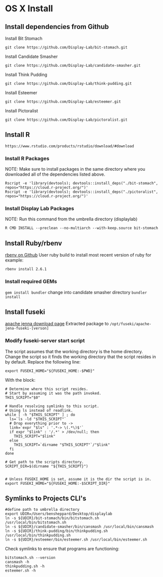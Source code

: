 # OS X Install
## Install dependencies from Github
Install Bit Stomach
```
git clone https://github.com/Display-Lab/bit-stomach.git
```
Install Candidate Smasher
```
git clone https://github.com/Display-Lab/candidate-smasher.git
```
Install Think Pudding
```
git clone https://github.com/Display-Lab/think-pudding.git
```
Install Esteemer
```
git clone https://github.com/Display-Lab/esteemer.git
```
Install Pictoralist
```
git clone https://github.com/Display-Lab/pictoralist.git
```

## Install R
```
https://www.rstudio.com/products/rstudio/download/#download
```
### Install R Packages
NOTE: Make sure to install packages in the same directory where you downloaded all of the dependencies listed above.

```
Rscript -e 'library(devtools); devtools::install_deps("./bit-stomach", repos="https://cloud.r-project.org/")'
Rscript -e 'library(devtools); devtools::install_deps("./pictoralist", repos="https://cloud.r-project.org/")'
```
### Install Display Lab Packages
NOTE: Run this command from the umbrella directory (displaylab)
```
R CMD INSTALL --preclean --no-multiarch --with-keep.source bit-stomach
```
## Install Ruby/rbenv
[rbenv on Github](https://github.com/rbenv/rbenv#installation)
User ruby build to install most recent version of ruby for example:
```
rbenv install 2.6.1
```
### Install required GEMs
`gem install bundler`
change into candidate smasher directory
`bundler install`

## Install fuseki
[apache jenna download page](https://jena.apache.org/download/index.cgi)
Extracted package to `/opt/fuseki/apache-jena-fuseki-[verson]`

### Modify fuseki-server start script
The script assumes that the working directory is the home directory. 
Change the script so it finds the working directory that the script resides in by default.
Replace the following line:
```
export FUSEKI_HOME="${FUSEKI_HOME:-$PWD}"
```
With the block:
```
# Determine where this script resides.
# Start by assuming it was the path invoked.
THIS_SCRIPT="$0"

# Handle resolving symlinks to this script.
# Using ls instead of readlink.
while [ -h "$THIS_SCRIPT" ] ; do
  ls=`ls -ld "$THIS_SCRIPT"`
  # Drop everything prior to ->
  link=`expr "$ls" : '.*-> \(.*\)$'`
  if expr "$link" : '/.*' > /dev/null; then
    THIS_SCRIPT="$link"
  else
    THIS_SCRIPT=`dirname "$THIS_SCRIPT"`/"$link"
  fi
done

# Get path to the scripts directory.
SCRIPT_DIR=$(dirname "${THIS_SCRIPT}")


# Unless FUSEKI_HOME is set, assume it is the dir the script is in.
export FUSEKI_HOME="${FUSEKI_HOME:-$SCRIPT_DIR}"
```
## Symlinks to Projects CLI's
```
#define path to umbrella directory
export UDIR=/Users/bensheppard/Desktop/displaylab
ln -s ${UDIR}/bit-stomach/bin/bitstomach.sh /usr/local/bin/bitstomach.sh
ln -s ${UDIR}/candidate-smasher/bin/cansmash /usr/local/bin/cansmash
ln -s ${UDIR}/think-pudding/bin/thinkpudding.sh /usr/local/bin/thinkpudding.sh
ln -s ${UDIR}/esteemer/bin/esteemer.sh /usr/local/bin/esteemer.sh
```
Check symlinks to ensure that programs are functioning:
```
bitstomach.sh --version
cansmash -h
thinkpudding.sh -h
esteemer.sh -h
```



